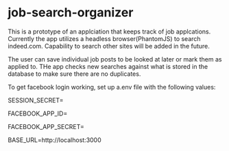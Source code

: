 # job-search-organizer

This is a prototype of an applciation that keeps track of job applcations.
Currently the app utilizes a headless browser(PhantomJS) to search indeed.com. Capability to search other sites will be added in the future.  

The user can save individual job posts to be looked at later or mark them as applied to.
THe app checks new searches against what is stored in the database to make sure there are no duplicates. 



To get facebook login working, set up a.env file with the following values:


SESSION_SECRET=


FACEBOOK_APP_ID=


FACEBOOK_APP_SECRET=


BASE_URL=http://localhost:3000


